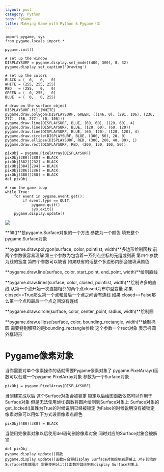 ```yaml
---
layout: post
category: Python
tags: PyGame
title: Makeing Game with Python & Pygame（3）
---
```

	import pygame, sys
	from pygame.locals import *
	
	pygame.init()
	
	# set up the window
	DISPLAYSURF = pygame.display.set_mode((400, 300), 0, 32)
	pygame.display.set_caption('Drawing')
	
	# set up the colors
	BLACK = (  0,   0,   0)
	WHITE = (255, 255, 255)
	RED   = (255,   0,   0)
	GREEN = (  0, 255,   0)
	BLUE  = (  0,   0, 255)
	
	# draw on the surface object
	DISPLAYSURF.fill(WHITE)
	pygame.draw.polygon(DISPLAYSURF, GREEN, ((146, 0), (291, 106), (236, 277), (56, 277), (0, 106)))
	pygame.draw.line(DISPLAYSURF, BLUE, (60, 60), (120, 60), 4)
	pygame.draw.line(DISPLAYSURF, BLUE, (120, 60), (60, 120))
	pygame.draw.line(DISPLAYSURF, BLUE, (60, 120), (120, 120), 4)
	pygame.draw.circle(DISPLAYSURF, BLUE, (300, 50), 20, 0)
	pygame.draw.ellipse(DISPLAYSURF, RED, (300, 200, 40, 80), 1)
	pygame.draw.rect(DISPLAYSURF, RED, (200, 150, 100, 50))
	
	pixObj = pygame.PixelArray(DISPLAYSURF)
	pixObj[380][280] = BLACK
	pixObj[382][282] = BLACK
	pixObj[384][284] = BLACK
	pixObj[386][286] = BLACK
	pixObj[388][288] = BLACK
	del pixObj
	
	# run the game loop
	while True:
	    for event in pygame.event.get():
	        if event.type == QUIT:
	            pygame.quit()
	            sys.exit()
	    pygame.display.update()



![](http://bcs.duapp.com/blog-pyiner/qqq.jpg?sign=MBO:528b10b38a1b368b5a572d8d459f541b:5ETceXfzaAdGmtl6eRpTxjEyASM%3D)

**fill()**是pygame.Surface对象的一个方法 参数为一个颜色 填充整个pygame.Surface对象

**pygame.draw.polygon(surface, color, pointlist, width)**多边形绘制函数 前两个参数很容易理解 第三个参数为包含着一系列点坐标的元组或列表 第四个参数为线的宽度 第四个参数可以缺省 如果缺省的话整个多边形内部会被填满颜色

**pygame.draw.line(surface, color, start_point, end_point, width)**绘制直线

**pygame.draw.lines(surface, color, closed, pointlist, width)**绘制许多的直线 从第一个点开始一次连接相邻的两个点closed为布尔型变量 如果closed==True那么第一个点和最后一个点之间会有连线 如果
closed==False那么第一个点和最后一个点之间没有连线

**pygame.draw.circle(surface, color, center_point, radius, width)**绘制圆

**pygame.draw.ellipse(surface, color, bounding_rectangle, width)**绘制椭圆 需要特别解释的是bounding_rectangle参数 这个参数一个rect对象 表示椭圆外框矩形

# Pygame像素对象 #
当你需要对单个像素操作的话就需要Pygame像素对象了 pygame.PixelArray()函数可以创建一个pygame.PixelArray对象 参数为一个Surface对象

	pixObj = pygame.PixelArray(DISPLAYSURF)
当创建完成以后 这个Surface对象会被锁定 锁定以后绘图函数依然可以作用于Surface对象 但是无法使用blit()函数将图片绘制到Surface对象上
Surface对象的get_locked()属性为True的时候说明已经被锁定 为False的时候说明没有被锁定
像素对象可以用如下方式设置像素点颜色

	pixObj[480][380] = BLACK
当使用完像素对象以后使用del语句删除像素对象 同时对应的Surface对象会被解锁
	
	del pixObj
	pygame.display.update()函数
	pygame.display.update()函数只会将display Surface对象绘制到屏幕上 对于其他的Surface对象或图片 需要使用blit()函数将其绘制到display Surface对象上